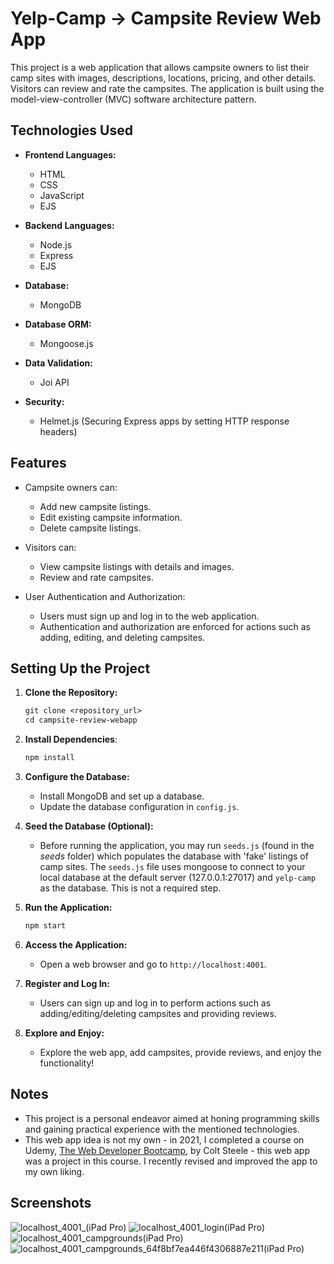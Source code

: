 # Yelp-Camp -> Campsite Review Web App

This project is a web application that allows campsite owners to list their camp sites with images, descriptions, locations, pricing, and other details. Visitors can review and rate the campsites. The application is built using the model-view-controller (MVC) software architecture pattern.

## Technologies Used

- **Frontend Languages:**
  - HTML
  - CSS
  - JavaScript
  - EJS

- **Backend Languages:**
  - Node.js
  - Express
  - EJS

- **Database:**
  - MongoDB

- **Database ORM:**
  - Mongoose.js

- **Data Validation:**
  - Joi API

- **Security:**
  - Helmet.js (Securing Express apps by setting HTTP response headers)

## Features

- Campsite owners can:
  - Add new campsite listings.
  - Edit existing campsite information.
  - Delete campsite listings.

- Visitors can:
  - View campsite listings with details and images.
  - Review and rate campsites.

- User Authentication and Authorization:
  - Users must sign up and log in to the web application.
  - Authentication and authorization are enforced for actions such as adding, editing, and deleting campsites.

## Setting Up the Project

1. **Clone the Repository:**

    ```txt
    git clone <repository_url>
    cd campsite-review-webapp
    ```

2. **Install Dependencies**:

    ```txt
    npm install
    ```

3. **Configure the Database:**
   - Install MongoDB and set up a database.
   - Update the database configuration in `config.js`.

4. **Seed the Database (Optional):**
   - Before running the application, you may run `seeds.js` (found in the _seeds_ folder) which populates the database with 'fake' listings of camp sites. The `seeds.js` file uses mongoose to connect to your local database at the default server (127.0.0.1:27017) and `yelp-camp` as the database. This is not a required step.

5. **Run the Application:**

    ```txt
    npm start
    ```

6. **Access the Application:**
   - Open a web browser and go to `http://localhost:4001`.

7. **Register and Log In:**
   - Users can sign up and log in to perform actions such as adding/editing/deleting campsites and providing reviews.

8. **Explore and Enjoy:**
   - Explore the web app, add campsites, provide reviews, and enjoy the functionality!

## Notes

- This project is a personal endeavor aimed at honing programming skills and gaining practical experience with the mentioned technologies.
- This web app idea is not my own - in 2021, I completed a course on Udemy, [The Web Developer Bootcamp](https://www.udemy.com/course/the-web-developer-bootcamp/), by Colt Steele - this web app was a project in this course. I recently revised and improved the app to my own liking.

## Screenshots

![localhost_4001_(iPad Pro)](https://github.com/melissaveraherbst/yelp-camp_camp-review-web-app/assets/84316275/12feadea-91ac-4d42-b832-fe8a47f40529)
![localhost_4001_login(iPad Pro)](https://github.com/melissaveraherbst/yelp-camp_camp-review-web-app/assets/84316275/34f7518e-dcfa-406e-b7a9-c9adc4e1ea19)
![localhost_4001_campgrounds(iPad Pro)](https://github.com/melissaveraherbst/yelp-camp_camp-review-web-app/assets/84316275/4e6d26e0-5822-4923-b08d-72bdc7e31b1f)
![localhost_4001_campgrounds_64f8bf7ea446f4306887e211(iPad Pro)](https://github.com/melissaveraherbst/yelp-camp_camp-review-web-app/assets/84316275/5f644873-cb7c-4910-9f9a-d64e63a4ce75)
